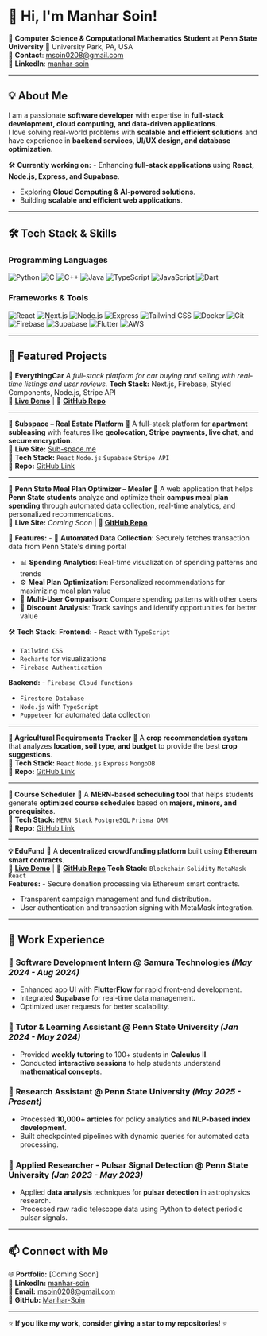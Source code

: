 # 👋 Hi, I'm Manhar Soin!

🚀 **Computer Science & Computational Mathematics Student** at **Penn State University** 📍 University Park, PA, USA  
📧 **Contact**: [msoin0208@gmail.com](mailto:msoin0208@gmail.com)  
🔗 **LinkedIn**: [manhar-soin](https://www.linkedin.com/in/manhar-soin/)  

---

## 💡 About Me
I am a passionate **software developer** with expertise in **full-stack development, cloud computing, and data-driven applications**.  
I love solving real-world problems with **scalable and efficient solutions** and have experience in **backend services, UI/UX design, and database optimization**.  

🛠️ **Currently working on:** - Enhancing **full-stack applications** using **React, Node.js, Express, and Supabase**.  
- Exploring **Cloud Computing & AI-powered solutions**.  
- Building **scalable and efficient web applications**.  

---

## 🛠 Tech Stack & Skills

### **Programming Languages**
![Python](https://img.shields.io/badge/Python-3776AB?style=for-the-badge&logo=python&logoColor=white)
![C](https://img.shields.io/badge/C-00599C?style=for-the-badge&logo=c&logoColor=white)
![C++](https://img.shields.io/badge/C++-00599C?style=for-the-badge&logo=c%2B%2B&logoColor=white)
![Java](https://img.shields.io/badge/Java-007396?style=for-the-badge&logo=java&logoColor=white)
![TypeScript](https://img.shields.io/badge/TypeScript-007ACC?style=for-the-badge&logo=typescript&logoColor=white)
![JavaScript](https://img.shields.io/badge/JavaScript-F7DF1E?style=for-the-badge&logo=javascript&logoColor=black)
![Dart](https://img.shields.io/badge/Dart-0175C2?style=for-the-badge&logo=dart&logoColor=white)

### **Frameworks & Tools**
![React](https://img.shields.io/badge/React-20232A?style=for-the-badge&logo=react&logoColor=61DAFB)
![Next.js](https://img.shields.io/badge/Next.js-000000?style=for-the-badge&logo=nextdotjs&logoColor=white)
![Node.js](https://img.shields.io/badge/Node.js-339933?style=for-the-badge&logo=nodedotjs&logoColor=white)
![Express](https://img.shields.io/badge/Express.js-404D59?style=for-the-badge)
![Tailwind CSS](https://img.shields.io/badge/Tailwind_CSS-38B2AC?style=for-the-badge&logo=tailwind-css&logoColor=white)
![Docker](https://img.shields.io/badge/Docker-2496ED?style=for-the-badge&logo=docker&logoColor=white)
![Git](https://img.shields.io/badge/Git-F05032?style=for-the-badge&logo=git&logoColor=white)
![Firebase](https://img.shields.io/badge/Firebase-FFCA28?style=for-the-badge&logo=firebase&logoColor=black)
![Supabase](https://img.shields.io/badge/Supabase-3ECF8E?style=for-the-badge&logo=supabase&logoColor=white)
![Flutter](https://img.shields.io/badge/Flutter-02569B?style=for-the-badge&logo=flutter&logoColor=white)
![AWS](https://img.shields.io/badge/AWS-232F3E?style=for-the-badge&logo=amazon-aws&logoColor=white)

---

## 🌟 Featured Projects

🚗 **EverythingCar** *A full-stack platform for car buying and selling with real-time listings and user reviews.* **Tech Stack:** Next.js, Firebase, Styled Components, Node.js, Stripe API  
🔗 **[Live Demo](https://everythingcar.vercel.app/)** | 📂 **[GitHub Repo](https://github.com/manharsoin/EverythingCar)**

---

🏡 **Subspace – Real Estate Platform** 📌 A full-stack platform for **apartment subleasing** with features like **geolocation, Stripe payments, live chat, and secure encryption**.  
🔗 **Live Site:** [Sub-space.me](https://Sub-space.me)  
🔗 **Tech Stack:** `React` `Node.js` `Supabase` `Stripe API`  
📂 **Repo:** [GitHub Link](https://github.com/mantavya0807/homeharmony-platform)

---

🥗 **Penn State Meal Plan Optimizer – Mealer** 📌 A web application that helps **Penn State students** analyze and optimize their **campus meal plan spending** through automated data collection, real-time analytics, and personalized recommendations.  
🔗 **Live Site:** *Coming Soon* | 📂 **[GitHub Repo](https://github.com/mantavya0807/Mealer)**

🧩 **Features:** - 🔄 **Automated Data Collection**: Securely fetches transaction data from Penn State's dining portal  
- 📊 **Spending Analytics**: Real-time visualization of spending patterns and trends  
- ⚙️ **Meal Plan Optimization**: Personalized recommendations for maximizing meal plan value  
- 👥 **Multi-User Comparison**: Compare spending patterns with other users  
- 💸 **Discount Analysis**: Track savings and identify opportunities for better value  

🛠️ **Tech Stack:** **Frontend:** - `React` with `TypeScript`  
- `Tailwind CSS`  
- `Recharts` for visualizations  
- `Firebase Authentication`  

**Backend:** - `Firebase Cloud Functions`  
- `Firestore Database`  
- `Node.js` with `TypeScript`  
- `Puppeteer` for automated data collection  

---

**🌱 Agricultural Requirements Tracker** 📌 A **crop recommendation system** that analyzes **location, soil type, and budget** to provide the best **crop suggestions**.  
🔗 **Tech Stack:** `React` `Node.js` `Express` `MongoDB`  
📂 **Repo:** [GitHub Link](https://github.com/mantavya0807/demo)

---

**📅 Course Scheduler** 📌 A **MERN-based scheduling tool** that helps students generate **optimized course schedules** based on **majors, minors, and prerequisites**.  
🔗 **Tech Stack:** `MERN Stack` `PostgreSQL` `Prisma ORM`  
📂 **Repo:** [GitHub Link](https://github.com/mantavya0807/CourseCrafter)

---

**💡 EduFund** 📌 A **decentralized crowdfunding platform** built using **Ethereum smart contracts**.  
🔗 **[Live Demo](https://edu-fund-bay.vercel.app/)** | 📂 **[GitHub Repo](https://github.com/manharsoin/edufund)** **Tech Stack:** `Blockchain` `Solidity` `MetaMask` `React`  
**Features:** - Secure donation processing via Ethereum smart contracts.  
- Transparent campaign management and fund distribution.  
- User authentication and transaction signing with MetaMask integration.  

---

## 🚀 Work Experience

### 📌 **Software Development Intern** @ **Samura Technologies** *(May 2024 - Aug 2024)*
- Enhanced app UI with **FlutterFlow** for rapid front-end development.
- Integrated **Supabase** for real-time data management.
- Optimized user requests for better scalability.

### 📌 **Tutor & Learning Assistant** @ **Penn State University** *(Jan 2024 - May 2024)*
- Provided **weekly tutoring** to 100+ students in **Calculus II**.
- Conducted **interactive sessions** to help students understand **mathematical concepts**.

### 📌 **Research Assistant** @ **Penn State University** *(May 2025 - Present)*
- Processed **10,000+ articles** for policy analytics and **NLP-based index development**.
- Built checkpointed pipelines with dynamic queries for automated data processing.

### 📌 **Applied Researcher - Pulsar Signal Detection** @ **Penn State University** *(Jan 2023 - May 2023)*
- Applied **data analysis** techniques for **pulsar detection** in astrophysics research.
- Processed raw radio telescope data using Python to detect periodic pulsar signals.

---

## 📫 Connect with Me
🌐 **Portfolio:** [Coming Soon]  
💼 **LinkedIn:** [manhar-soin](https://www.linkedin.com/in/manhar-soin/)  
📧 **Email:** [msoin0208@gmail.com](mailto:msoin0208@gmail.com)  
🔗 **GitHub:** [Manhar-Soin](https://github.com/Manhar-Soin)  

---

⭐ **If you like my work, consider giving a star to my repositories!** ⭐
